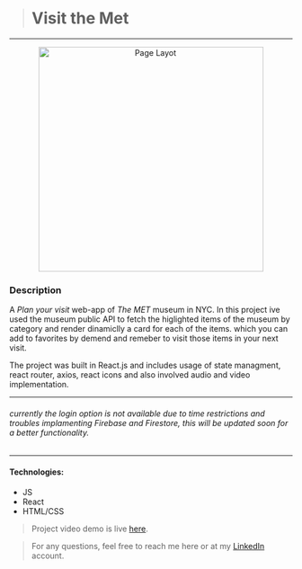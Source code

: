 > # Visit the Met

---

<p align="center">
  <img src="https://github.com/MeirJC/Memory-Game/blob/main/public/images/screenshot.jpg" width="400" title="Opening Screen" alt="Page Layot">
</p>

### Description

A _Plan your visit_ web-app of _The MET_ museum in NYC.
In this project ive used the museum public API to fetch the higlighted items of the museum by category and render dinamiclly a card for each of the items. which you can add to favorites by demend and remeber to visit those items in your next visit.

The project was built in React.js and includes usage of state managment, react router, axios, react icons and also involved audio and video implementation.

---

###### currently the login option is not available due to time restrictions and troubles implamenting Firebase and Firestore, this will be updated soon for a better functionality.

---

#### Technologies:

- JS
- React
- HTML/CSS

> Project video demo is live [here](https://the-met-visit.netlify.app/).

> For any questions, feel free to reach me here or at my [LinkedIn](https://www.linkedin.com/in/meirjcohen) account.

<!-- Coming Soon> Project demo is live [here](https://PROJECT-LINK.netlify.app/). -->
